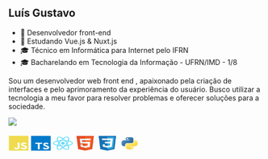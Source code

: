 ## Luís Gustavo

- 🔭 Desenvolvedor front-end
- 🌱 Estudando Vue.js & Nuxt.js
- 🎓 Técnico em Informática para Internet pelo IFRN
- 🎓 Bacharelando em Tecnologia da Informação - UFRN/IMD - 1/8

Sou um desenvolvedor web front end , apaixonado pela criação de interfaces e pelo aprimoramento da experiência do usuário. Busco utilizar a tecnologia a meu favor para resolver problemas e oferecer soluções para a sociedade.
  
<div>
  <img height 180em src="https://github-readme-stats.vercel.app/api?username=luisgustavopn&show_icons=true&&theme=dracula&&include_all_commits=true&count_private=true">
</div>

<div style="display: inline_block"><br>
  <img align="center" alt="LG-Js" height="30" width="40" src="https://raw.githubusercontent.com/devicons/devicon/master/icons/javascript/javascript-plain.svg">
  <img align="center" alt="LG-Ts" height="30" width="40" src="https://raw.githubusercontent.com/devicons/devicon/master/icons/typescript/typescript-plain.svg">
  <img align="center" alt="LG-React" height="30" width="40" src="https://raw.githubusercontent.com/devicons/devicon/master/icons/react/react-original.svg">
  <img align="center" alt="LG-HTML" height="30" width="40" src="https://raw.githubusercontent.com/devicons/devicon/master/icons/html5/html5-original.svg">
  <img align="center" alt="LG-CSS" height="30" width="40" src="https://raw.githubusercontent.com/devicons/devicon/master/icons/css3/css3-original.svg">
  <img align="center" alt="LG-Python" height="30" width="40" src="https://raw.githubusercontent.com/devicons/devicon/master/icons/python/python-original.svg">
</div>
